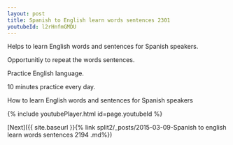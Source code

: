 ```yaml
---
layout: post
title: Spanish to English learn words sentences 2301 
youtubeId: l2rHnfmGMDU
---
```

 
 
Helps to learn English words and sentences for Spanish speakers.

Opportunitiy to repeat the words sentences. 

Practice English language. 
 
10 minutes practice every day. 
 
How to learn English words and sentences for Spanish speakers 
 
{% include youtubePlayer.html id=page.youtubeId %}
 
 
[Next]({{ site.baseurl }}{% link  split2/_posts/2015-03-09-Spanish to english learn words sentences 2194 .md%})
 
